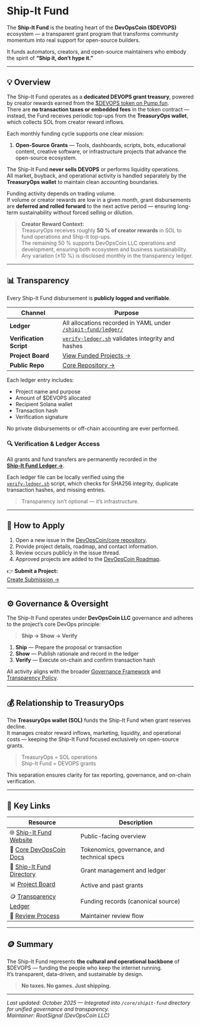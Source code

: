 # Ship-It Fund

The **Ship-It Fund** is the beating heart of the **DevOpsCoin ($DEVOPS)** ecosystem — a transparent grant program that transforms community momentum into real support for open-source builders.

It funds automators, creators, and open-source maintainers who embody the spirit of **“Ship it, don’t hype it.”**

---

## 💡 Overview

The Ship-It Fund operates as a **dedicated DEVOPS grant treasury**, powered by creator rewards earned from the [$DEVOPS token on Pump.fun](https://pump.fun/).  
There are **no transaction taxes or embedded fees** in the token contract — instead, the Fund receives periodic top-ups from the **TreasuryOps wallet**, which collects SOL from creator reward inflows.

Each monthly funding cycle supports one clear mission:

1. **Open-Source Grants** — Tools, dashboards, scripts, bots, educational content, creative software, or infrastructure projects that advance the open-source ecosystem.

The Ship-It Fund **never sells DEVOPS** or performs liquidity operations.  
All market, buyback, and operational activity is handled separately by the **TreasuryOps wallet** to maintain clean accounting boundaries.

Funding activity depends on trading volume.  
If volume or creator rewards are low in a given month, grant disbursements are **deferred and rolled forward** to the next active period — ensuring long-term sustainability without forced selling or dilution.

> **Creator Reward Context:**  
> TreasuryOps receives roughly **50 % of creator rewards** in SOL to fund operations and Ship-It top-ups.  
> The remaining 50 % supports DevOpsCoin LLC operations and development, ensuring both ecosystem and business sustainability.  
> Any variation (±10 %) is disclosed monthly in the transparency ledger.

---

## 📊 Transparency

Every Ship-It Fund disbursement is **publicly logged and verifiable**.

| Channel                 | Purpose                                                                                        |
| ----------------------- | ---------------------------------------------------------------------------------------------- |
| **Ledger**              | All allocations recorded in YAML under [`/shipit-fund/ledger/`](../../shipit-fund/ledger/)     |
| **Verification Script** | [`verify-ledger.sh`](../../shipit-fund/ledger/verify-ledger.sh) validates integrity and hashes |
| **Project Board**       | [View Funded Projects →](https://github.com/orgs/DevOpsCoin/projects/1)                        |
| **Public Repo**         | [Core Repository →](https://github.com/DevOpsCoin/core)                                        |

Each ledger entry includes:

- Project name and purpose
- Amount of $DEVOPS allocated
- Recipient Solana wallet
- Transaction hash
- Verification signature

No private disbursements or off-chain accounting are ever performed.

### 🔍 Verification & Ledger Access

All grants and fund transfers are permanently recorded in the  
[**Ship-It Fund Ledger →**](../../shipit-fund/ledger/).

Each ledger file can be locally verified using the  
[`verify-ledger.sh`](../../shipit-fund/ledger/verify-ledger.sh) script, which checks for SHA256 integrity, duplicate transaction hashes, and missing entries.

> Transparency isn’t optional — it’s infrastructure.

---

## 🧰 How to Apply

1. Open a new issue in the [DevOpsCoin/core repository](https://github.com/DevOpsCoin/core/issues/new?assignees=&labels=shipit-fund,submission&template=shipit_fund_project_submission.yml).
2. Provide project details, roadmap, and contact information.
3. Review occurs publicly in the issue thread.
4. Approved projects are added to the [DevOpsCoin Roadmap](https://github.com/orgs/DevOpsCoin/projects/1).

👉 **Submit a Project:**  
[Create Submission →](https://github.com/DevOpsCoin/core/issues/new?assignees=&labels=shipit-fund,submission&template=project_submission.yml)

---

## ⚙️ Governance & Oversight

The Ship-It Fund operates under **DevOpsCoin LLC** governance and adheres to the project’s core DevOps principle:

> **Ship → Show → Verify**

1. **Ship** — Prepare the proposal or transaction
2. **Show** — Publish rationale and record in the ledger
3. **Verify** — Execute on-chain and confirm transaction hash

All activity aligns with the broader [Governance Framework](../operations/GOVERNANCE.md) and [Transparency Policy](../operations/TRANSPARENCY.md).

---

## 💰 Relationship to TreasuryOps

The **TreasuryOps wallet (SOL)** funds the Ship-It Fund when grant reserves decline.  
It manages creator reward inflows, marketing, liquidity, and operational costs — keeping the Ship-It Fund focused exclusively on open-source grants.

> TreasuryOps = SOL operations  
> Ship-It Fund = DEVOPS grants

This separation ensures clarity for tax reporting, governance, and on-chain verification.

---

## 🧭 Key Links

| Resource                                                          | Description                                 |
| ----------------------------------------------------------------- | ------------------------------------------- |
| 🌐 [Ship-It Fund Website](https://devopscoin.ai/)                 | Public-facing overview                      |
| 🧠 [Core DevOpsCoin Docs](../README.md)                           | Tokenomics, governance, and technical specs |
| 📜 [Ship-It Fund Directory](../../shipit-fund/)                   | Grant management and ledger                 |
| 📊 [Project Board](https://github.com/orgs/DevOpsCoin/projects/1) | Active and past grants                      |
| 🪙 [Transparency Ledger](../../shipit-fund/ledger/)               | Funding records (canonical source)          |
| 🧩 [Review Process](../../shipit-fund/docs/REVIEW_PROCESS.md)     | Maintainer review flow                      |

---

## 🪙 Summary

The Ship-It Fund represents **the cultural and operational backbone** of $DEVOPS — funding the people who keep the internet running.  
It’s transparent, data-driven, and sustainable by design.

> **No taxes. No games. Just shipping.**

---

_Last updated: October 2025 — Integrated into `/core/shipit-fund` directory for unified governance and transparency._  
_Maintainer: RootSignal (DevOpsCoin LLC)_
